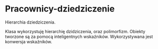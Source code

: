 # Pracownicy-dziedziczenie

Hierarchia dziedziczenia.

Klasa wykorzystuję hierarchię dzidziczenia, oraz polimorfizm. Obiekty tworzone są za pomocą inteligentnych wskaźników. Wykorzystywana jest konwersja wskaźników.


